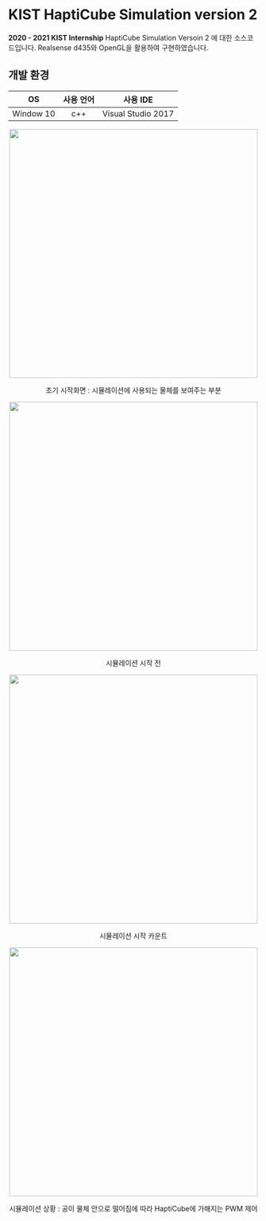 # KIST HaptiCube Simulation version 2

**2020 - 2021 KIST Internship** HaptiCube Simulation Versoin 2 에 대한 소스코드입니다.
Realsense d435와 OpenGL을 활용하여 구현하였습니다.

## 개발 환경
|OS|사용 언어|사용 IDE|
|:---:|:---:|:---:|
|Window 10| c++ | Visual Studio 2017 |

<p align="center"><img src="https://user-images.githubusercontent.com/56825900/109297959-33796580-7876-11eb-8bb1-f782137edb1b.jpg" width="500px"></p>  
<p align="center"> 초기 시작화면 : 시뮬레이션에 사용되는 물체를 보여주는 부분 </p>  

<p align="center"><img src="https://user-images.githubusercontent.com/56825900/109297961-34aa9280-7876-11eb-8d19-4f5b53194d19.jpg" width="500px"></p>  
<p align="center"> 시뮬레이션 시작 전 </p>  

<p align="center"><img src="https://user-images.githubusercontent.com/56825900/109297962-35432900-7876-11eb-88e3-d5ca16345cfa.jpg" width="500px"></p>  
<p align="center"> 시뮬레이션 시작 카운트  </p>  

<p align="center"><img src="https://user-images.githubusercontent.com/56825900/109297964-35432900-7876-11eb-8c79-0a78e27b20c8.jpg" width="500px"></p>  
<p align="center"> 시뮬레이션 상황 : 공이 물체 안으로 떨어짐에 따라 HaptiCube에 가해지는 PWM 제어 </p>  

